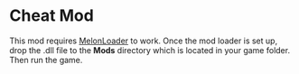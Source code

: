 
# Cheat Mod

This mod requires [MelonLoader](https://github.com/LavaGang/MelonLoader) to work.
Once the mod loader is set up, drop the .dll file to the **Mods** directory which is located in your game folder.
Then run the game.
